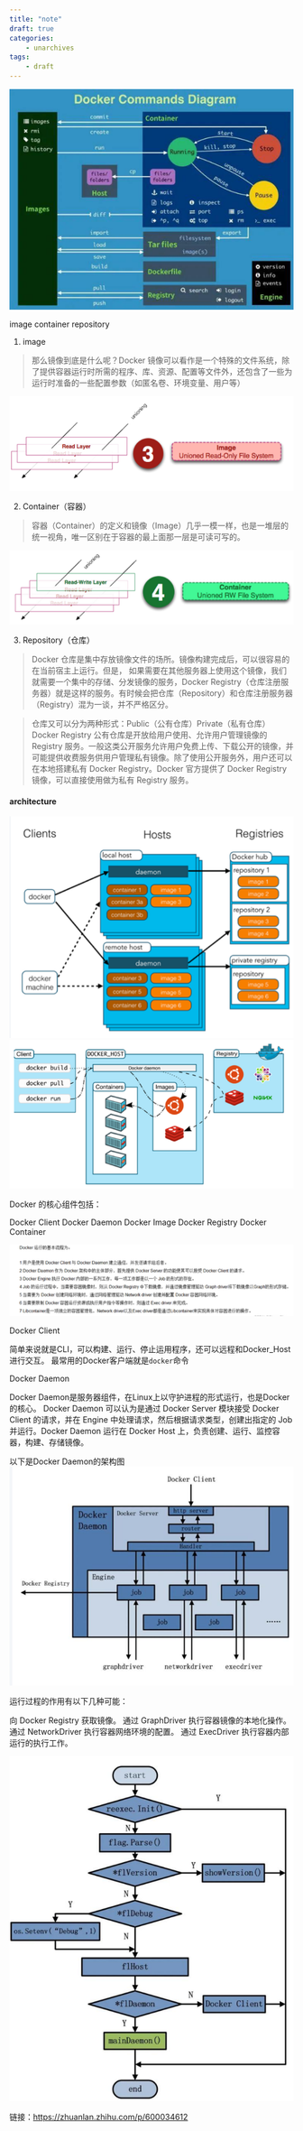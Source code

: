 ```yaml
---
title: "note"
draft: true
categories:
    - unarchives
tags:
    - draft
---
```

![alt text](image.png)

image container repository

1. image

> 那么镜像到底是什么呢？Docker 镜像可以看作是一个特殊的文件系统，除了提供容器运行时所需的程序、库、资源、配置等文件外，还包含了一些为运行时准备的一些配置参数（如匿名卷、环境变量、用户等）

![alt text](image-1.png)

2. Container（容器）
> 容器（Container）的定义和镜像（Image）几乎一模一样，也是一堆层的统一视角，唯一区别在于容器的最上面那一层是可读可写的。

![alt text](image-2.png)

3. Repository（仓库）

> Docker 仓库是集中存放镜像文件的场所。镜像构建完成后，可以很容易的在当前宿主上运行。但是， 如果需要在其他服务器上使用这个镜像，我们就需要一个集中的存储、分发镜像的服务，Docker Registry（仓库注册服务器）就是这样的服务。有时候会把仓库（Repository）和仓库注册服务器（Registry）混为一谈，并不严格区分。

>仓库又可以分为两种形式：Public（公有仓库）Private（私有仓库）Docker Registry 公有仓库是开放给用户使用、允许用户管理镜像的 Registry 服务。一般这类公开服务允许用户免费上传、下载公开的镜像，并可能提供收费服务供用户管理私有镜像。除了使用公开服务外，用户还可以在本地搭建私有 Docker Registry。Docker 官方提供了 Docker Registry 镜像，可以直接使用做为私有 Registry 服务。

#### architecture
![alt text](image-3.png)
![alt text](image-4.png)

Docker 的核心组件包括：

Docker Client
Docker Daemon
Docker Image
Docker Registry
Docker Container

![alt text](image-5.png)

Docker Client

简单来说就是CLI，可以构建、运行、停止运用程序，还可以远程和Docker_Host进行交互。
最常用的Docker客户端就是`docker`命令

Docker Daemon

Docker Daemon是服务器组件，在Linux上以守护进程的形式运行，也是Docker的核心。
Docker Daemon 可以认为是通过 Docker Server 模块接受 Docker Client 的请求，并在 Engine 中处理请求，然后根据请求类型，创建出指定的 Job 并运行。Docker Daemon 运行在 Docker Host 上，负责创建、运行、监控容器，构建、存储镜像。

以下是Docker Daemon的架构图
![alt text](image-6.png)

运行过程的作用有以下几种可能：

向 Docker Registry 获取镜像。
通过 GraphDriver 执行容器镜像的本地化操作。
通过 NetworkDriver 执行容器网络环境的配置。
通过 ExecDriver 执行容器内部运行的执行工作。

![alt text](image-7.png)

链接：https://zhuanlan.zhihu.com/p/600034612